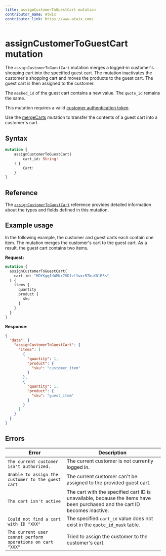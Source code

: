 ```yaml
---
title: assignCustomerToGuestCart mutation
contributor_name: Atwix
contributor_link: https://www.atwix.com/
---
```


# assignCustomerToGuestCart mutation

The `assignCustomerToGuestCart` mutation merges a logged-in customer's shopping cart into the specified guest cart. The mutation inactivates the customer's shopping cart and moves the products to the guest cart. The guest cart is then assigned to the customer.

<InlineAlert variant="info" slots="text" />

The `masked_id` of the guest cart contains a new value. The `quote_id` remains the same.

This mutation requires a valid [customer authentication token](../../customer/mutations/generate-token.md).

<InlineAlert variant="info" slots="text" />

Use the [mergeCarts](merge.md) mutation to transfer the contents of a guest cart into a customer's cart.

## Syntax

```graphql
mutation {
    assignCustomerToGuestCart(
        cart_id: String!
    ) {
        Cart!
    }
}
```

## Reference

The [`assignCustomerToGuestCart`](https://developer.adobe.com/commerce/webapi/graphql-api/index.html#mutation-assignCustomerToGuestCart) reference provides detailed information about the types and fields defined in this mutation.

## Example usage

In the following example, the customer and guest carts each contain one item. The mutation merges the customer's cart to the guest cart. As a result, the guest cart contains two items.

**Request:**

```graphql
mutation {
  assignCustomerToGuestCart(
    cart_id: "MDYKgqIdWMKr7VD1zlYwxrB7kuX8lR5s"
  ) {
    items {
      quantity
      product {
        sku
      }
    }
  }
}
```

**Response:**

```json
{
  "data": {
    "assignCustomerToGuestCart": {
      "items": [
        {
          "quantity": 1,
          "product": {
            "sku": "customer_item"
          }
        },
        {
          "quantity": 1,
          "product": {
            "sku": "guest_item"
          }
        }
      ]
    }
  }
}
```

## Errors

Error | Description
--- | ---
`The current customer isn't authorized.` | The current customer is not currently logged in.
`Unable to assign the customer to the guest cart` | The current customer can't be assigned to the provided guest cart.
`The cart isn't active` | The cart with the specified cart ID is unavailable, because the items have been purchased and the cart ID becomes inactive.
`Could not find a cart with ID "XXX"` | The specified `cart_id` value does not exist in the `quote_id_mask` table.
`The current user cannot perform operations on cart "XXX"` | Tried to assign the customer to the customer's cart.
